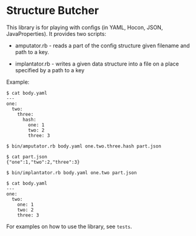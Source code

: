 # Structure Butcher

This library is for playing with configs (in YAML, Hocon, JSON,
JavaProperties). It provides two scripts:

- amputator.rb - reads a part of the config structure given filename and path
  to a key.

- implantator.rb - writes a given data structure into a file on a place
  specified by a path to a key

Example:

    $ cat body.yaml
    ---
    one:
      two:
        three:
          hash:
            one: 1
            two: 2
            three: 3

    $ bin/amputator.rb body.yaml one.two.three.hash part.json

    $ cat part.json
    {"one":1,"two":2,"three":3}

    $ bin/implantator.rb body.yaml one.two part.json

    $ cat body.yaml
    ---
    one:
      two:
        one: 1
        two: 2
        three: 3

For examples on how to use the library, see `tests`.
